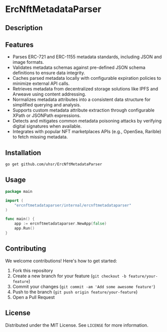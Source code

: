 # ErcNftMetadataParser

## Description



## Features

- Parses ERC-721 and ERC-1155 metadata standards, including JSON and image formats.
- Validates metadata schemas against pre-defined JSON schema definitions to ensure data integrity.
- Caches parsed metadata locally with configurable expiration policies to minimize external API calls.
- Retrieves metadata from decentralized storage solutions like IPFS and Arweave using content addressing.
- Normalizes metadata attributes into a consistent data structure for simplified querying and analysis.
- Supports custom metadata attribute extraction through configurable XPath or JSONPath expressions.
- Detects and mitigates common metadata poisoning attacks by verifying digital signatures when available.
- Integrates with popular NFT marketplaces APIs (e.g., OpenSea, Rarible) to fetch missing metadata.
## Installation

```bash
go get github.com/uhsr/ErcNftMetadataParser
```

## Usage

```go
package main

import (
    "ercnftmetadataparser/internal/ercnftmetadataparser"
)

func main() {
    app := ercnftmetadataparser.NewApp(false)
    app.Run()
}
```

## Contributing

We welcome contributions! Here's how to get started:

1. Fork this repository
2. Create a new branch for your feature (`git checkout -b feature/your-feature`)
3. Commit your changes (`git commit -am 'Add some awesome feature'`)
4. Push to the branch (`git push origin feature/your-feature`)
5. Open a Pull Request

## License

Distributed under the MIT License. See `LICENSE` for more information.
